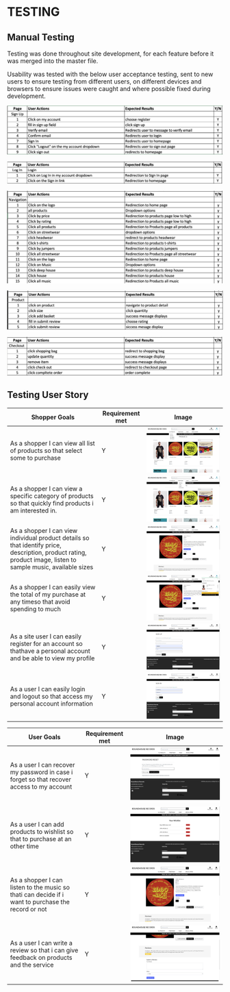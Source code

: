 # TESTING

## Manual Testing

Testing was done throughout site development, for each feature before it was merged into the master file.

Usability was tested with the below user acceptance testing, sent to new users to ensure testing from different users, on different devices and browsers to ensure issues were caught and where possible fixed during development.

![Sign Up](documentation/signup.png)

![Login](documentation/login.png)

![Navigation](documentation/navigation.png)

![Product](documentation/product.png)

![Checkout](documentation/checkout.png)


## Testing User Story

| Shopper Goals | Requirement met | Image |
| ------------------------- | --------------- | ----- |
| As a shopper I can view all list of products so that select some to purchase | Y | ![Products](documentation/user-1.png) |
| As a shopper I can view a specific category of products so that quickly find products i am interested in. | Y | ![Products](documentation/user-2.png) |
| As a shopper I can view individual product details so that identify price, description, product rating, product image, listen to sample music, available sizes | Y | ![Product Detail](documentation/user-3.png) |
|As a shopper I can easily view the total of my purchase at any timeso that avoid spending to much | Y | ![Checkout Total](documentation/user-4.png) 
| As a site user I can easily register for an account so thathave a personal account and be able to view my profile | Y | ![Signup Page](documentation/user-5.png) |
| As a user I can easily login and logout so that access my personal account information | Y | ![login logout](documentation/user-6.png) |

| User Goals    | Requirement met | Image |
| ------------------------- | --------------- | ----- |
| As a user I can recover my password in case i forget so that recover access to my account | Y | ![Login Page](documentation/user-7.png) |
| As a user I can add products to wishlist so that to purchase at an other time | Y | ![Whishlist](documentation/user-10.png) |
| As a shopper I can listen to the music so thati can decide if i want to purchase the record or not | Y | ![Product detail](documentation/user-11.png) |
| As a user I can write a review so that i can give feedback on products and the service | Y | ![Product reviews](documentation/user-12.png) |
